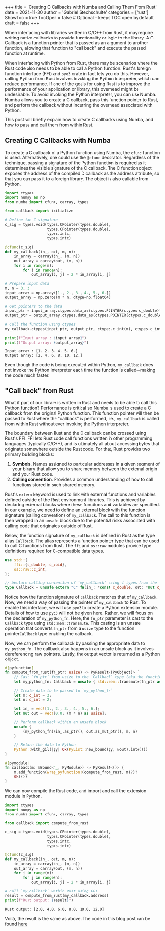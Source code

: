 +++
title = 'Creating C Callbacks with Numba and Calling Them From Rust'
date = 2024-11-30
author = 'Gabriel Stechschulte'
categories = ['rust']
ShowToc = true
TocOpen = false  # Optional - keeps TOC open by default
draft = false
+++

When interfacing with libraries written in C/C++ from Rust, it may require writing native callbacks to provide functionality or logic to the library. A C Callback is a function pointer that is passed as an argument to another function, allowing that function to "call back" and execute the passed function at runtime.

When interfacing with Python from Rust, there may be scenarios where the Rust code also needs to be able to call a Python function. Rust's foreign function interface (FFI) and `pyo3` crate in fact lets you do this. However, calling Python from Rust involves invoking the Python interpreter, which can reduce performance. If one of the goals for using Rust is to improve the performance of your application or library, this overhead might be undesirable. To avoid invoking the Python interpreter, you can use Numba. Numba allows you to create a C callback, pass this function pointer to Rust, and perform the callback without incurring the overhead associated with Python.

This post will briefly explain how to create C callbacks using Numba, and how to pass and call them from within Rust.

## Creating C Callbacks with Numba

To create a C callback of a Python function using Numba, the `cfunc` function is used. Alternatively, one could use the `@cfunc` decorator. Regardless of the technique, passing a signature of the Python function is required as it determines the visible signature of the C callback. The C function object exposes the address of the compiled C callback as the address attribute, so that you can pass it to a foreign library. The object is also callable from Python.

```python
import ctypes
import numpy as np
from numba import cfunc, carray, types

from callback import initialize

# Define the C signature
c_sig = types.void(types.CPointer(types.double),
                   types.CPointer(types.double),
                   types.intc,
                   types.intc)

@cfunc(c_sig)
def my_callback(in_, out, m, n):
    in_array = carray(in_, (m, n))
    out_array = carray(out, (m, n))
    for i in range(m):
        for j in range(n):
            out_array[i, j] = 2 * in_array[i, j]

# Prepare input data
m, n = 3, 2
input_array = np.array([1., 2., 3., 4., 5., 6.])
output_array = np.zeros(m * n, dtype=np.float64)

# Get pointers to the data
input_ptr = input_array.ctypes.data_as(ctypes.POINTER(ctypes.c_double))
output_ptr = output_array.ctypes.data_as(ctypes.POINTER(ctypes.c_double))

# Call the function using ctypes
my_callback.ctypes(input_ptr, output_ptr, ctypes.c_int(m), ctypes.c_int(n))

print(f"Input array : {input_array}")
print(f"Output array: {output_array}")
```
```
Input array : [1. 2. 3. 4. 5. 6.]
Output array: [2. 4. 6. 8. 10. 12.]
```

Even though the code is being executed within Python, `my_callback` does not invoke the Python interpreter each time the function is called—making the code much faster.

## "Call back" from Rust

What if part of our library is written in Rust and needs to be able to call this Python function? Performance is critical so Numba is used to create a C callback from the original Python function. This function pointer will then be passed to Rust where the "callback" is performed, i.e., `my_callback` is called from within Rust without ever invoking the Python interpreter.

The boundary between Rust and the C callback can be crossed using Rust's FFI. FFI lets Rust code call functions written in other programming languages (typically C/C++), and is ultimately all about accessing bytes that originate somewhere outside the Rust code. For that, Rust provides two primary building blocks:
1. **Symbols**. Names assigned to particular addresses in a given segment of your binary that allow you to share memory between the external origin and your Rust code.
2. **Calling convention**. Provides a common understanding of how to call functions stored in such shared memory.

Rust's `extern` keyword is used to link with external functions and variables defined outside of the Rust environment libraries. This is achieved by declaring external blocks where these functions and variables are specified. In our example, we need to define an external block with the function signature (calling convention) of `my_callback`. The call to this function is then wrapped in an `unsafe` block due to the potential risks associated with calling code that originates outside of Rust.

Below, the function signature of `my_callback` is defined in Rust as the type alias `Callback`. The alias represents a function pointer type that can be used to call C functions from Rust. The `ffi` and `os::raw` modules provide type definitions required for C-compatible data types.

```Rust
use std::{
    ffi::{c_double, c_void},
    os::raw::c_int,
};

// Declare calling convention of `my_callback` using C types from the `ffi` module
type Callback = unsafe extern "C" fn(in_: *const c_double, out: *mut c_double, m: c_int, n: c_int);
```
Notice how the function signature of `Callback` matches that of `my_callback`. Now, we need a way of passing the pointer of `my_callback` to Rust. To enable this interface, we will use `pyo3` to create a Python extension module. Details of how to use `pyo3` will not be given here. Rather, we will focus on the declaration of `my_python_fn`. Here, the `fn_ptr` parameter is cast to the `Callback` type using `std::mem::transmute`. This casting is an unsafe operation that converts `fn_ptr` from a `usize` type to the function pointer`Callback` type enabling the callback.

Now, we can perform the callback by passing the appropriate data to `my_python_fn`. The callback also happens in an unsafe block as it involves dereferencing raw pointers. Lastly, the output vector is returned as a Python object.

```Rust
#[pyfunction]
fn compute_from_rust(fn_ptr: usize) -> PyResult<(PyObject)> {
    // Cast `fn_ptr` from usize to the `Callback` type (aka the function pointer)
    let my_python_fn: Callback = unsafe { std::mem::transmute(fn_ptr as *const c_void) };

    // Create data to be passed to `my_python_fn`
    let m: c_int = 3;
    let n: c_int = 2;

    let in_ = vec![1., 2., 3., 4., 5., 6.];
    let mut out = vec![0.0; (m * n) as usize];

    // Perform callback within an unsafe block
    unsafe {
        (my_python_fn)(in_.as_ptr(), out.as_mut_ptr(), m, n);
    }

    // Return the data to Python
    Python::with_gil(|py| Ok(PyList::new_bound(py, &out).into()))
}

#[pymodule]
fn callback(m: &Bound<'_, PyModule>) -> PyResult<()> {
    m.add_function(wrap_pyfunction!(compute_from_rust, m)?)?;
    Ok(())
}
```

We can now compile the Rust code, and import and call the extension module in Python.

```Python
import ctypes
import numpy as np
from numba import cfunc, carray, types

from callback import compute_from_rust

c_sig = types.void(types.CPointer(types.double),
                   types.CPointer(types.double),
                   types.intc,
                   types.intc)

@cfunc(c_sig)
def my_callback(in_, out, m, n):
    in_array = carray(in_, (m, n))
    out_array = carray(out, (m, n))
    for i in range(m):
        for j in range(n):
            out_array[i, j] = 2 * in_array[i, j]

# Call `my_callback` within Rust using FFI
result = compute_from_rust(my_callback.address)
print(f"Rust output: {result}")
```
```
Rust output: [2.0, 4.0, 6.0, 8.0, 10.0, 12.0]
```

Voilà, the result is the same as above. The code in this blog post can be found [here](https://github.com/GStechschulte/gstechschulte.github.io/tree/main/content/posts/2024-11-30-c-callbacks/callback/).
